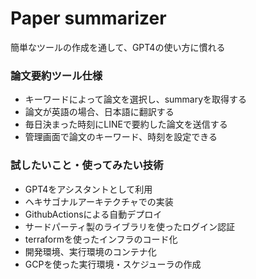# Paper summarizer
簡単なツールの作成を通して、GPT4の使い方に慣れる
### 論文要約ツール仕様
* キーワードによって論文を選択し、summaryを取得する
* 論文が英語の場合、日本語に翻訳する
* 毎日決まった時刻にLINEで要約した論文を送信する
* 管理画面で論文のキーワード、時刻を設定できる

### 試したいこと・使ってみたい技術
* GPT4をアシスタントとして利用
* ヘキサゴナルアーキテクチャでの実装
* GithubActionsによる自動デプロイ
* サードパーティ製のライブラリを使ったログイン認証
* terraformを使ったインフラのコード化
* 開発環境、実行環境のコンテナ化
* GCPを使った実行環境・スケジューラの作成
